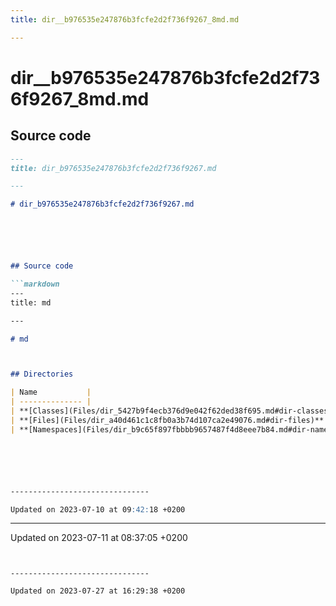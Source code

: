 ```yaml
---
title: dir__b976535e247876b3fcfe2d2f736f9267_8md.md

---
```


# dir__b976535e247876b3fcfe2d2f736f9267_8md.md






## Source code

```markdown
---
title: dir_b976535e247876b3fcfe2d2f736f9267.md

---

# dir_b976535e247876b3fcfe2d2f736f9267.md






## Source code

```markdown
---
title: md

---

# md



## Directories

| Name           |
| -------------- |
| **[Classes](Files/dir_5427b9f4ecb376d9e042f62ded38f695.md#dir-classes)**  |
| **[Files](Files/dir_a40d461c1c8fb0a3b74d107ca2e49076.md#dir-files)**  |
| **[Namespaces](Files/dir_b9c65f897fbbbb9657487f4d8eee7b84.md#dir-namespaces)**  |






-------------------------------

Updated on 2023-07-10 at 09:42:18 +0200
```


-------------------------------

Updated on 2023-07-11 at 08:37:05 +0200
```


-------------------------------

Updated on 2023-07-27 at 16:29:38 +0200
